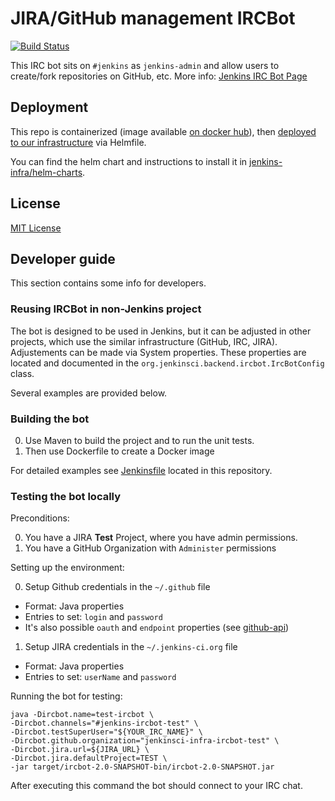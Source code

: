 # JIRA/GitHub management IRCBot

[![Build Status](https://ci.jenkins.io/job/Infra/job/ircbot/job/master/badge/icon)](https://ci.jenkins.io/job/Infra/job/ircbot/job/master/)

This IRC bot sits on `#jenkins` as `jenkins-admin` and allow users to create/fork repositories on GitHub, etc. More info: [Jenkins IRC Bot Page](https://jenkins.io/projects/infrastructure/ircbot/)

## Deployment

This repo is containerized (image available [on docker hub](https://hub.docker.com/r/jenkinsciinfra/ircbot/)), then [deployed to our infrastructure](https://github.com/jenkins-infra/kubernetes-management/blob/d843bf1f05334a3ca30394cca875b6d99492ab93/clusters/prodpublick8s.yaml#L116-L123) via Helmfile.

You can find the helm chart and instructions to install it in [jenkins-infra/helm-charts](https://github.com/jenkins-infra/helm-charts/tree/main/charts/ircbot).

## License

[MIT License](https://opensource.org/licenses/mit-license.php)

## Developer guide

This section contains some info for developers.

### Reusing IRCBot in non-Jenkins project

The bot is designed to be used in Jenkins, but it can be adjusted in other projects, 
which use the similar infrastructure (GitHub, IRC, JIRA). 
Adjustements can be made via System properties.
These properties are located and documented in the 
<code>org.jenkinsci.backend.ircbot.IrcBotConfig</code> class.

Several examples are provided below.

### Building the bot

0. Use Maven to build the project and to run the unit tests.
0. Then use Dockerfile to create a Docker image

For detailed examples see [Jenkinsfile](Jenkinsfile) located in this repository.

### Testing the bot locally

Preconditions:

0. You have a JIRA **Test** Project, where you have admin permissions.
1. You have a GitHub Organization with ```Administer``` permissions

Setting up the environment:

0. Setup Github credentials in the ```~/.github``` file
 * Format: Java properties
 * Entries to set: ```login``` and ```password```
 * It's also possible ```oauth``` and ```endpoint``` properties 
 (see [github-api](https://github.com/kohsuke/github-api))
1. Setup JIRA credentials in the ```~/.jenkins-ci.org``` file
 * Format: Java properties
 * Entries to set: ```userName``` and ```password```

Running the bot for testing:

```
java -Dircbot.name=test-ircbot \ 
-Dircbot.channels="#jenkins-ircbot-test" \ 
-Dircbot.testSuperUser="${YOUR_IRC_NAME}" \ 
-Dircbot.github.organization="jenkinsci-infra-ircbot-test" \
-Dircbot.jira.url=${JIRA_URL} \
-Dircbot.jira.defaultProject=TEST \
-jar target/ircbot-2.0-SNAPSHOT-bin/ircbot-2.0-SNAPSHOT.jar 
```
   
After executing this command the bot should connect to your IRC chat.
